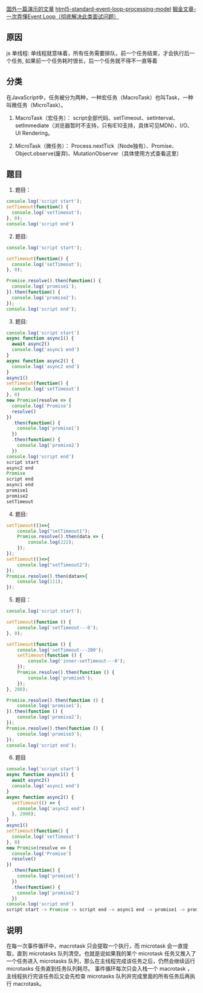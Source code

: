 [国外一篇演示的文章](https://jakearchibald.com/2015/tasks-microtasks-queues-and-schedules/)
[html5-standard-event-loop-processing-model](https://html.spec.whatwg.org/multipage/webappapis.html#event-loop-processing-model)
[掘金文章-一次弄懂Event Loop（彻底解决此类面试问题）](https://juejin.im/post/5c3d8956e51d4511dc72c200#heading-22)
## 原因
js 单线程:
单线程就意味着，所有任务需要排队，前一个任务结束，才会执行后一个任务,
如果前一个任务耗时很长，后一个任务就不得不一直等着
## 分类
在JavaScript中，任务被分为两种，一种宏任务（MacroTask）也叫Task，一种叫微任务（MicroTask）。
1. MacroTask（宏任务）：
script全部代码、setTimeout、setInterval、setImmediate（浏览器暂时不支持，只有IE10支持，具体可见MDN）、I/O、UI Rendering。

2. MicroTask（微任务）：
Process.nextTick（Node独有）、Promise、Object.observe(废弃)、MutationObserver（具体使用方式查看这里）

## 题目
1. 题目：
```js
console.log('script start');
setTimeout(function() {
  console.log('setTimeout');
}, 0);
console.log('script end')
```
2. 题目:
```js
console.log('script start');

setTimeout(function() {
  console.log('setTimeout');
}, 0);

Promise.resolve().then(function() {
  console.log('promise1');
}).then(function() {
  console.log('promise2');
});
console.log('script end');
```
3. 题目:
```js
console.log('script start')
async function async1() {
  await async2()
  console.log('async1 end')
}
async function async2() {
  console.log('async2 end') 
}
async1()
setTimeout(function() {
  console.log('setTimeout')
}, 0)
new Promise(resolve => {
  console.log('Promise')
  resolve()
})
  .then(function() {
    console.log('promise1')
  })
  .then(function() {
    console.log('promise2')
  })
console.log('script end')
script start
async2 end
Promise
script end
async1 end
promise1
promise2
setTimeout
```
4. 题目:
```js
setTimeout(()=>{
    console.log("setTimeout1");
    Promise.resolve().then(data => {
        console.log(222);
    });
});
setTimeout(()=>{
    console.log("setTimeout2");
});
Promise.resolve().then(data=>{
    console.log(111);
});
```
5. 题目：
```js
console.log('script start');

setTimeout(function () {
    console.log('setTimeout---0');
}, 0);

setTimeout(function () {
    console.log('setTimeout---200');
    setTimeout(function () {
        console.log('inner-setTimeout---0');
    });
    Promise.resolve().then(function () {
        console.log('promise5');
    });
}, 200);

Promise.resolve().then(function () {
    console.log('promise1');
}).then(function () {
    console.log('promise2');
});
Promise.resolve().then(function () {
    console.log('promise3');
});
console.log('script end');
```
6. 题目
```js
console.log('script start')
async function async1() {
  await async2()
  console.log('async1 end')
}
async function async2() {
  setTimeout(() => {
	console.log('async2 end') 
  }, 2000);
}
async1()
setTimeout(function() {
  console.log('setTimeout')
}, 0)
new Promise(resolve => {
  console.log('Promise')
  resolve()
})
  .then(function() {
    console.log('promise1')
  })
  .then(function() {
    console.log('promise2')
  })
console.log('script end')
script start -> Promise -> script end -> async1 end -> promise1 -> promise2 -> setTimeout -> async2 end
```
## 说明
在每一次事件循环中，macrotask 只会提取一个执行，而 microtask 会一直提取，直到 microtasks 队列清空。也就是说如果我的某个 microtask 任务又推入了一个任务进入 microtasks 队列，那么在主线程完成该任务之后，仍然会继续运行 microtasks 任务直到任务队列耗尽。
事件循环每次只会入栈一个 macrotask ，主线程执行完该任务后又会先检查 microtasks 队列并完成里面的所有任务后再执行 macrotask。